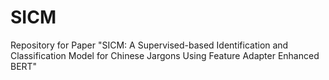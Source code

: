 # SICM
Repository for Paper "SICM: A Supervised-based Identification and Classification Model for Chinese Jargons Using Feature Adapter Enhanced BERT"
